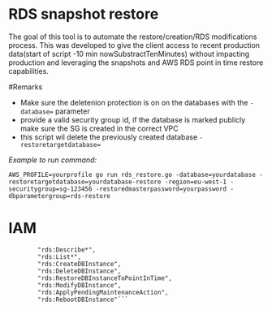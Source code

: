 # RDS snapshot restore

The goal of this tool is to automate the restore/creation/RDS modifications process. This was developed to give the client access to recent production data(start of script -10 min nowSubstractTenMinutes) without impacting production and leveraging the snapshots and AWS RDS point in time restore capabilities. 

#Remarks

* Make sure the deletenion protection is on on the databases with the `-database=` parameter
* provide a valid security group id, if the database is marked publicly make sure the SG is created in the correct VPC
* this script wil delete the previously created database `-restoretargetdatabase=`

*Example to run command:*
```
AWS_PROFILE=yourprofile go run rds_restore.go -database=yourdatabase -restoretargetdatabase=yourdatabase-restore -region=eu-west-1 -securitygroup=sg-123456 -restoredmasterpassword=yourpassword -dbparametergroup=rds-restore
```

# IAM
```
        "rds:Describe*",
        "rds:List*",
        "rds:CreateDBInstance",
        "rds:DeleteDBInstance",
        "rds:RestoreDBInstanceToPointInTime",
        "rds:ModifyDBInstance",
        "rds:ApplyPendingMaintenanceAction",
        "rds:RebootDBInstance"```
